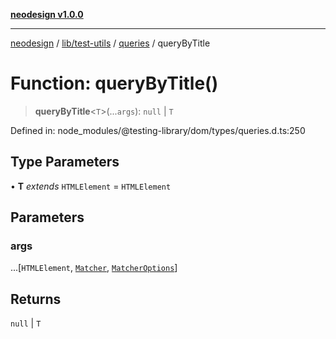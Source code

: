 [**neodesign v1.0.0**](../../../../../README.md)

***

[neodesign](../../../../../modules.md) / [lib/test-utils](../../../README.md) / [queries](../README.md) / queryByTitle

# Function: queryByTitle()

> **queryByTitle**\<`T`\>(...`args`): `null` \| `T`

Defined in: node\_modules/@testing-library/dom/types/queries.d.ts:250

## Type Parameters

• **T** *extends* `HTMLElement` = `HTMLElement`

## Parameters

### args

...\[`HTMLElement`, [`Matcher`](../../../type-aliases/Matcher.md), [`MatcherOptions`](../../../interfaces/MatcherOptions.md)\]

## Returns

`null` \| `T`
